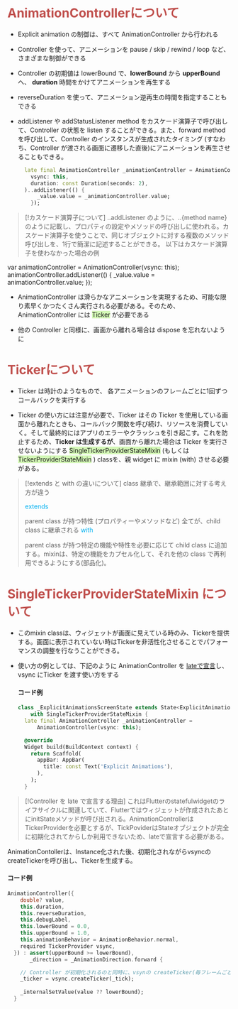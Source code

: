 
# <font color="#c0504d">AnimationControllerについて</font>


- Explicit animation の制御は、すべて AnimationController から行われる

- Controller を使って、アニメーションを pause / skip / rewind / loop など、さまざまな制御ができる

- Controller の初期値は lowerBound で、**lowerBound** から **upperBound** へ、 **duration** 時間をかけてアニメーションを再生する

- reverseDuration を使って、アニメーション逆再生の時間を指定することもできる

- addListener や addStatusListener method をカスケード演算子で呼び出して、Controller の状態を listen することができる。また、forward method を呼び出して、Controller のインスタンスが生成されたタイミング (すなわち、Controller が渡される画面に遷移した直後)にアニメーションを再生させることもできる。
	```dart
	  late final AnimationController _animationController = AnimationController(
	    vsync: this,
	    duration: const Duration(seconds: 2),
	  )..addListener(() {
	      _value.value = _animationController.value;
	    });
	```

> [!カスケード演算子について]
> ..addListener のように、..{method name} のように記載し、プロパティの設定やメソッドの呼び出しに使われる。カスケード演算子を使うことで、同じオブジェクトに対する複数のメソッド呼び出しを、1行で簡潔に記述することができる。
> 以下はカスケード演算子を使わなかった場合の例
> 
var animationController = AnimationController(vsync: this);
animationController.addListener(() {
  _value.value = animationController.value;
});
>

- AnimationController は滑らかなアニメーションを実現するため、可能な限り素早くかつたくさん実行される必要がある。そのため、AnimationController には <span style="background:#d3f8b6">Ticker</span> が必要である

- 他の Controller と同様に、画面から離れる場合は dispose を忘れないように

# <font color="#c0504d">Tickerについて</font>

 - Ticker は時計のようなもので、 各アニメーションのフレームごとに1回ずつコールバックを実行する

 - Ticker の使い方には注意が必要で、Ticker はその Ticker を使用している画面から離れたときも、コールバック関数を呼び続け、リソースを消費していく。そして最終的にはアプリのエラーやクラッシュを引き起こす。これを防止するため、**Ticker は生成するが**、画面から離れた場合は Ticker を実行させないようにする <span style="background:#d3f8b6">SingleTickerProviderStateMixin</span> (もしくは <span style="background:#d3f8b6">TickerProviderStateMixin</span> ) classを、親 widget に mixin (with) させる必要がある。

> [!extends と with の違いについて]
> class 継承で、継承範囲に対する考え方が違う
> 
> <font color="#00b0f0">extends</font>
> 
> 	parent class が持つ特性 (プロパティーやメソッドなど) 全てが、child class に継承される
> <font color="#00b0f0">with</font>
> 
> 	parent class が持つ特定の機能や特性を必要に応じて child class に追加する。mixinは、特定の機能をカプセル化して、それを他の class で再利用できるようにする(部品化)。

# <font color="#c0504d">SingleTickerProviderStateMixin について</font>

 - このmixin classは、ウィジェットが画面に見えている時のみ、Tickerを提供する。画面に表示されていない時はTickerを非活性化させることでパフォーマンスの調整を行なうことができる。

- 使い方の例としては、下記のように AnimationController を <u>lateで宣言</u>し、vsync にTicker を渡す使い方をする
  
  #### コード例
	```dart
	class _ExplicitAnimationsScreenState extends State<ExplicitAnimationsScreen>
	    with SingleTickerProviderStateMixin {
	  late final AnimationController _animationController =
	      AnimationController(vsync: this);
	
	  @override
	  Widget build(BuildContext context) {
	    return Scaffold(
	      appBar: AppBar(
	        title: const Text('Explicit Animations'),
	      ),
	    );
	  }
	```

>[!Controller を late で宣言する理由]
>これはFlutterのstatefulwidgetのライフサイクルに関連していて、Flutterではウィジェットが作成されたあとにinitStateメソッドが呼び出される。AnimationControllerはTickerProviderを必要とするが、TickPoviderはStateオブジェクトが完全に初期化されてからしか利用できないため、lateで宣言する必要がある。

AnimationContollerは、Instance化された後、初期化されながらvsyncのcreateTickerを呼び出し、Tickerを生成する。

#### コード例
```dart
AnimationController({
	double? value,
	this.duration,
	this.reverseDuration,
	this.debugLabel,
	this.lowerBound = 0.0,
	this.upperBound = 1.0,
	this.animationBehavior = AnimationBehavior.normal,
	required TickerProvider vsync,
  }) : assert(upperBound >= lowerBound),
	   _direction = _AnimationDirection.forward {

	// Controller が初期化されるのと同時に、vsynの createTicker(毎フレームごと _tick) を実行する
	_ticker = vsync.createTicker(_tick); 
	
	_internalSetValue(value ?? lowerBound);
  }
```

